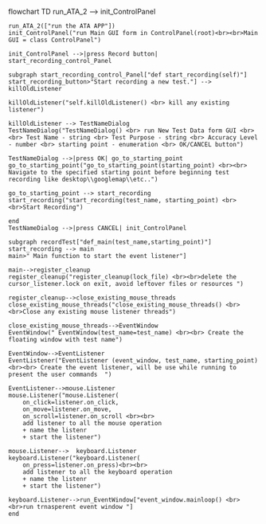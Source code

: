 flowchart TD
    run_ATA_2 --> init_ControlPanel

    run_ATA_2(["run the ATA APP"])
    init_ControlPanel("run Main GUI form in ControlPanel(root)<br><br>Main GUI = class ControlPanel")

    init_ControlPanel -->|press Record button| start_recording_control_Panel

    subgraph start_recording_control_Panel["def start_recording(self)"]
    start_recording_button>"Start recording a new test."] --> killOldListener

    killOldListener("self.killOldListener() <br> kill any existing listener")

    killOldListener --> TestNameDialog
    TestNameDialog("TestNameDialog() <br> run New Test Data form GUI <br><br> Test Name - string <br> Test Purpose - string <br> Accuracy Level - number <br> starting point - enumeration <br> OK/CANCEL button")

    TestNameDialog -->|press OK| go_to_starting_point
    go_to_starting_point("go_to_starting_point(starting_point) <br><br> Navigate to the specified starting point before beginning test recording like desktop\\googlemap\\etc..")

    go_to_starting_point --> start_recording
    start_recording("start_recording(test_name, starting_point) <br><br>Start Recording") 

    end
    TestNameDialog -->|press CANCEL| init_ControlPanel

    subgraph recordTest["def_main(test_name,starting_point)"]
    start_recording --> main
    main>" Main function to start the event listener"]

    main-->register_cleanup
    register_cleanup("register_cleanup(lock_file) <br><br>delete the cursor_listener.lock on exit, avoid leftover files or resources ")

    register_cleanup-->close_existing_mouse_threads
    close_existing_mouse_threads("close_existing_mouse_threads() <br><br>Close any existing mouse listener threads")
    
    close_existing_mouse_threads-->EventWindow
    EventWindow(" EventWindow(test_name=test_name) <br><br> Create the floating window with test name")
    
    EventWindow-->EventListener
    EventListener("EventListener (event_window, test_name, starting_point) <br><br> Create the event listener, will be use while running to present the user commands  ")
    
    EventListener-->mouse.Listener
    mouse.Listener("mouse.Listener(
        on_click=listener.on_click,
        on_move=listener.on_move,
        on_scroll=listener.on_scroll <br><br>
        add listener to all the mouse operation 
        + name the listenr
        + start the listener")

    mouse.Listener-->  keyboard.Listener
    keyboard.Listener("keyboard.Listener(
        on_press=listener.on_press)<br><br>
        add listener to all the keyboard operation 
        + name the listenr
        + start the listener") 

    keyboard.Listener-->run_EventWindow["event_window.mainloop() <br><br>run trnasperent event window "]
    end
